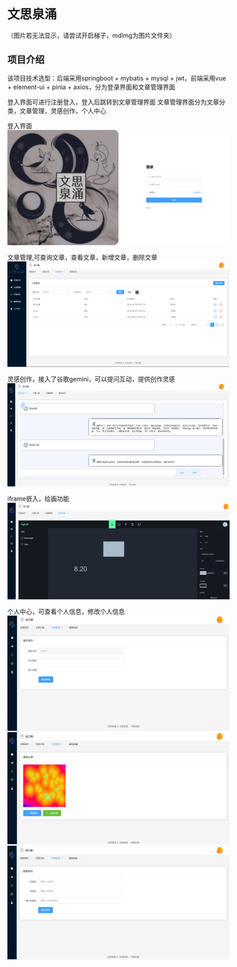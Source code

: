 # 文思泉涌
（图片若无法显示，请尝试开启梯子，mdImg为图片文件夹）

## 项目介绍

该项目技术选型：后端采用springboot + mybatis + mysql + jwt，前端采用vue + element-ui + pinia + axios，分为登录界面和文章管理界面

登入界面可进行注册登入，登入后跳转到文章管理界面
文章管理界面分为文章分类，文章管理，灵感创作，个人中心


登入界面
![!\[屏幕截图 2024-01-10 182620\](mdImg\屏幕截图 2024-01-10 182620.png)](<mdImg/屏幕截图 2024-01-10 182620.png>)

文章管理,可查询文章，查看文章，新增文章，删除文章
![alt text](<mdImg/屏幕截图 2024-09-11 213048.png>)

灵感创作，接入了谷歌gemini，可以提问互动，提供创作灵感
![mdImg/屏幕截图 2024-09-11 212932.png](<mdImg/屏幕截图 2024-09-11 212932.png>)

iframe嵌入，绘画功能
![alt text](<mdImg/image.png>)

个人中心，可查看个人信息，修改个人信息
![alt text](<mdImg/屏幕截图 2024-10-25 123502.png>)
![alt text](<mdImg/屏幕截图 2024-10-25 123538.png>)
![alt text](<mdImg/屏幕截图 2024-10-25 123548.png>)
